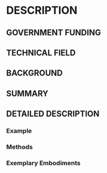 # DESCRIPTION

## GOVERNMENT FUNDING

## TECHNICAL FIELD

## BACKGROUND

## SUMMARY

## DETAILED DESCRIPTION

### Example

### Methods

### Exemplary Embodiments

